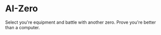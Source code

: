 # AI-Zero
Select you're equipment and battle with another zero. Prove you're better than a computer.
